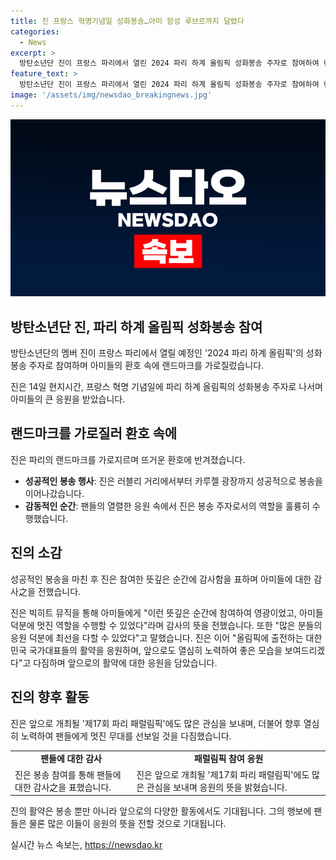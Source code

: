 ```yaml
---
title: 진 프랑스 혁명기념일 성화봉송…아미 함성 루브르까지 달렸다
categories:
  - News
excerpt: >
  방탄소년단 진이 프랑스 파리에서 열린 2024 파리 하계 올림픽 성화봉송 주자로 참여하여 랜드마크를 가로지르며 아미들의 열광적인 환호 속에 눈길을 끌었다. 성화봉송 현장에는 진의 이름이 새겨진 현수막을 든 팬들로 가득차 열기가 솟았고, 그의 등장으로 분위기는 최고조에 이르렀다. 이후 진은 프랑스의 프리스타일 스키 전 국가대표에게 횃불을 전달하고 관중들에게 감사의 인사를 전하며 뜻깊은 경험을 소감했다. 이어진 빅히트 뮤직을 통한 메시지에서는 팬들의 도움으로 멋진 역할을 수행할 수 있었다고 감사의 말을 전하면서, 앞으로 더 노력하여 팬들에게 더 많은 모습을 보여줄 것이라고 다짐했다.
feature_text: >
  방탄소년단 진이 프랑스 파리에서 열린 2024 파리 하계 올림픽 성화봉송 주자로 참여하여 랜드마크를 가로지르며 아미들의 열광적인 환호 속에 눈길을 끌었다. 성화봉송 현장에는 진의 이름이 새겨진 현수막을 든 팬들로 가득차 열기가 솟았고, 그의 등장으로 분위기는 최고조에 이르렀다. 이후 진은 프랑스의 프리스타일 스키 전 국가대표에게 횃불을 전달하고 관중들에게 감사의 인사를 전하며 뜻깊은 경험을 소감했다. 이어진 빅히트 뮤직을 통한 메시지에서는 팬들의 도움으로 멋진 역할을 수행할 수 있었다고 감사의 말을 전하면서, 앞으로 더 노력하여 팬들에게 더 많은 모습을 보여줄 것이라고 다짐했다.
image: '/assets/img/newsdao_breakingnews.jpg'
---
```


<p><img src="/assets/img/newsdao_breakingnews.jpg" alt="firstkoreanews 속보" /></p>

<h2 data-ke-size="size26">방탄소년단 진, 파리 하계 올림픽 성화봉송 참여</h2>

<p>방탄소년단의 멤버 진이 프랑스 파리에서 열릴 예정인 '2024 파리 하계 올림픽'의 성화봉송 주자로 참여하며 아미들의 환호 속에 랜드마크를 가로질렀습니다.</p>

<p data-ke-size="size16">진은 14일 현지시간, 프랑스 혁명 기념일에 파리 하계 올림픽의 성화봉송 주자로 나서며 아미들의 큰 응원을 받았습니다. </p>

<h2 data-ke-size="size24">랜드마크를 가로질러 환호 속에</h2>

<p>진은 파리의 랜드마크를 가로지르며 뜨거운 환호에 반겨졌습니다.</p>

<ul>
  <li><b>성공적인 봉송 행사</b>: 진은 러블리 거리에서부터 카루젤 광장까지 성공적으로 봉송을 이어나갔습니다.</li>
  <li><b>감동적인 순간</b>: 팬들의 열렬한 응원 속에서 진은 봉송 주자로서의 역할을 훌륭히 수행했습니다.</li>
</ul>

<h2 data-ke-size="size24">진의 소감</h2>

<p>성공적인 봉송을 마친 후 진은 참여한 뜻깊은 순간에 감사함을 표하며 아미들에 대한 감사之을 전했습니다.</p>

<p data-ke-size="size16">진은 빅히트 뮤직을 통해 아미들에게 "이런 뜻깊은 순간에 참여하여 영광이었고, 아미들 덕분에 멋진 역할을 수행할 수 있었다"라며 감사의 뜻을 전했습니다. 또한 "많은 분들의 응원 덕분에 최선을 다할 수 있었다"고 말했습니다. 진은 이어 "올림픽에 출전하는 대한민국 국가대표들의 활약을 응원하며, 앞으로도 열심히 노력하여 좋은 모습을 보여드리겠다"고 다짐하며 앞으로의 활약에 대한 응원을 담았습니다.</p>

<h2 data-ke-size="size24">진의 향후 활동</h2>

<p>진은 앞으로 개최될 '제17회 파리 패럴림픽'에도 많은 관심을 보내며, 더불어 향후 열심히 노력하여 팬들에게 멋진 무대를 선보일 것을 다짐했습니다.</p>

<table>
  <tr>
    <td style="text-align: center; height: 17px;"><b>팬들에 대한 감사</b></td>
    <td style="text-align: center; height: 17px;"><b>패럴림픽 참여 응원</b></td>
  </tr>
  <tr>
    <td>진은 봉송 참여를 통해 팬들에 대한 감사之을 표했습니다.</td>
    <td>진은 앞으로 개최될 '제17회 파리 패럴림픽'에도 많은 관심을 보내며 응원의 뜻을 밝혔습니다.</td>
  </tr>
</table>

<p data-ke-size="size16">진의 활약은 봉송 뿐만 아니라 앞으로의 다양한 활동에서도 기대됩니다. 그의 행보에 팬들은 물론 많은 이들이 응원의 뜻을 전할 것으로 기대됩니다.</p>
실시간 뉴스 속보는, <a href="https://newsdao.kr" rel="dofollow">https://newsdao.kr</a>


